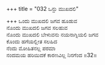 +++
title = "032 ಒನ್ದು ಮುಖದಲಿ"

+++
ಒಂದು ಮುಖದಲಿ ಜಗವ ಹೂಡುವ  
ನೊಂದು ಮುಖದಲಿ ಜಗವ ಸಲಹುವ  
ನೊಂದು ಮುಖದಲಿ ಬೇಳುವನು ನಯನಾಗ್ನಿಯಲಿ ಜಗವ  
ಕೊಂದು ಹಗೆಯಲ್ಲೀತ ಸಲಹಿದ  
ನೆಂದು ಮೋಹಿತನಲ್ಲ ಪರಮಾ  
ನಂದಮಯ ಹರಿಯಿದಕೆ ಕಾರಣವಿಲ್ಲ ನಿನಗೆಂದ     ॥32॥
